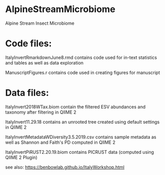 # AlpineStreamMicrobiome
Alpine Stream Insect Microbiome
# Code files:
ItalyInvertRmarkdownJune8.rmd  contains code used for in-text statistics and tables as well as data exploration

ManuscriptFigures.r contains code used in creating figures for manuscript

# Data files:
ItalyInvert2018WTax.biom contain the filtered ESV abundances and taxonomy after filtering in QIIME 2

ItalyInvert11.29.18 contains an unrooted tree created using default settings in QIIME 2

ItalyInvertMetadataWDiversity3.5.2019.csv contains sample metadata as well as Shannon and Faith's PD computed in QIIME 2

ItalyInvertPiRUST2.20.19.biom contains PICRUST data (computed using QIIME 2 Plugin) 




see also: https://benbowlab.github.io/ItalyWorkshop.html
